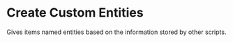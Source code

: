 # Create Custom Entities
Gives items named entities based on the information stored by other scripts.